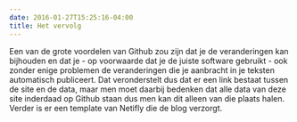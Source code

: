 ```yaml
---
date: 2016-01-27T15:25:16-04:00
title: Het vervolg
---
```



Een van de grote voordelen van Github zou zijn dat je de veranderingen kan bijhouden en dat je - op voorwaarde dat je de juiste software gebruikt - ook zonder enige problemen de veranderingen die je aanbracht in je teksten automatisch publiceert.
Dat veronderstelt dus dat er een link bestaat tussen de site en de data, maar men moet daarbij bedenken dat alle data van deze site inderdaad op Github staan dus men kan dit alleen van die plaats halen.
Verder is er een template van Netifly die de blog verzorgt.
